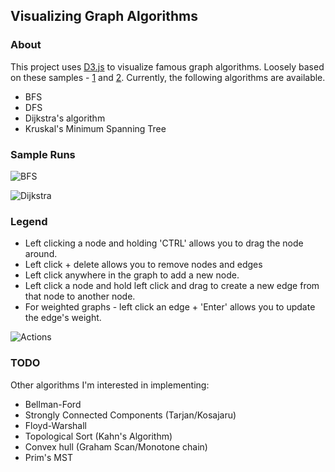 ## Visualizing Graph Algorithms

### About
This project uses [D3.js](https://d3js.org/) to visualize famous graph algorithms. 
Loosely based on these samples - [1](http://bl.ocks.org/rkirsling/5001347) and [2](http://bl.ocks.org/tungnk1993/6370bc100d6b23c19c6a).
Currently, the following algorithms are available.
- BFS
- DFS
- Dijkstra's algorithm
- Kruskal's Minimum Spanning Tree

### Sample Runs

![BFS](src/main/ts/assets/run_bfs.gif)

![Dijkstra](src/main/ts/assets/run_dijkstra.gif)

### Legend

- Left clicking a node and holding 'CTRL' allows you to drag the node around.
- Left click + delete allows you to remove nodes and edges
- Left click anywhere in the graph to add a new node.
- Left click a node and hold left click and drag to create a new edge from that node to another node.
- For weighted graphs - left click an edge + 'Enter' allows you to update the edge's weight.

![Actions](src/main/ts/assets/actions.gif)

### TODO

Other algorithms I'm interested in implementing:
- Bellman-Ford
- Strongly Connected Components (Tarjan/Kosajaru)
- Floyd-Warshall
- Topological Sort (Kahn's Algorithm)
- Convex hull (Graham Scan/Monotone chain)
- Prim's MST
